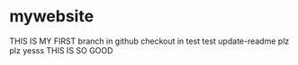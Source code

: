 # mywebsite
THIS IS MY FIRST branch in github checkout in test test update-readme plz plz yesss
THIS IS SO GOOD
